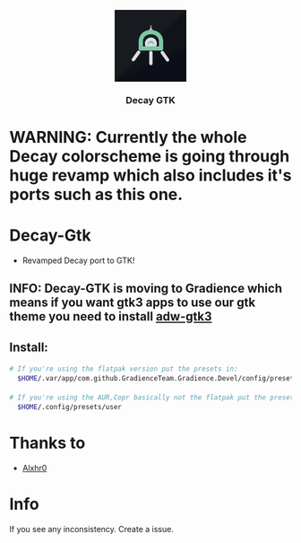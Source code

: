 <p align="center">
  <img align="center" width="128" height="128" src="https://raw.githubusercontent.com/decaycs/.github/main/assets/logo.png">
</p>

<h3 align="center">Decay GTK</h3>

# **WARNING**: Currently the whole Decay colorscheme is going through huge revamp which also includes it's ports such as this one.

# Decay-Gtk

* Revamped Decay port to GTK!

## **INFO**: Decay-GTK is moving to Gradience which means if you want gtk3 apps to use our gtk theme you need to install [adw-gtk3](https://github.com/lassekongo83/adw-gtk3)

## **Install**:

```bash
# If you're using the flatpak version put the presets in:
  $HOME/.var/app/com.github.GradienceTeam.Gradience.Devel/config/presets

# If you're using the AUR,Copr basically not the flatpak put the presets in:
  $HOME/.config/presets/user

```


# Thanks to

- [Alxhr0](https://github.com/Alxhr0)

# Info

If you see any inconsistency. Create a issue.
